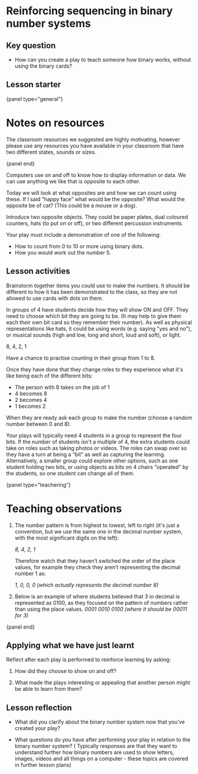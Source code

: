 # Reinforcing sequencing in binary number systems

## Key question

- How can you create a play to teach someone how binary works, without using the binary cards?

## Lesson starter

{panel type="general"}

# Notes on resources

The classroom resources we suggested are highly motivating, however please use any resources you have available in your classroom that have two different states, sounds or sizes.

{panel end}

Computers use on and off to know how to display information or data. We can use anything we like that is opposite to each other.

Today we will look at what opposites are and how we can count using these. If I said “happy face” what would be the opposite? What would the opposite be of cat? (This could be a mouse or a dog).

Introduce two opposite objects. They could be paper plates, dual coloured counters, hats (to put on or off), or two different percussion instruments.

Your play must include a demonstration of one of the following:

- How to count from 0 to 10 or more using binary dots.
- How you would work out the number 5.

## Lesson activities

Brainstorm together items you could use to make the numbers. It should be different to how it has been demonstrated to the class, so they are not allowed to use cards with dots on them.

In groups of 4 have students decide how they will show ON and OFF. They need to choose which bit they are going to be. (It may help to give them each their own bit card so they remember their number). As well as physical representations like hats, it could be using words (e.g. saying "yes and no"), or musical sounds (high and low, long and short, loud and soft), or light.

8, 4, 2, 1

Have a chance to practise counting in their group from 1 to 8.

Once they have done that they change roles to they experience what it's like being each of the different bits:

- The person with 8 takes on the job of 1
- 4 becomes 8
- 2 becomes 4
- 1 becomes 2

When they are ready ask each group to make the number (choose a random number between 0 and 8).

Your plays will typically need 4 students in a group to represent the four bits. If the number of students isn't a multiple of 4, the extra students could take on roles such as taking photos or videos. The roles can swap over so they have a turn at being a “bit” as well as capturing the learning. Alternatively, a smaller group could explore other options, such as one student holding two bits, or using objects as bits on 4 chairs "operated" by the students, so one student can change all of them.

{panel type="teachering"}

# Teaching observations

1. The number pattern is from highest to lowest, left to right (it's just a convention, but we use the same one in the decimal number system, with the most significant digits on the left):
    
    *8, 4, 2, 1*
    
    Therefore watch that they haven’t switched the order of the place values, for example they check they aren’t representing the decimal number 1 as:
    
    *1, 0, 0, 0 (which actually represents the decimal number 8)*

2. Below is an example of where students believed that 3 in decimal is represented as 0100, as they focused on the pattern of numbers rather than using the place values. *0001 0010 0100 (where it should be 00011 for 3)*

{panel end}

## Applying what we have just learnt

Reflect after each play is performed to reinforce learning by asking:

1. How did they choose to show on and off?

2. What made the plays interesting or appealing that another person might be able to learn from them?

## Lesson reflection

- What did you clarify about the binary number system now that you’ve created your play?

- What questions do you have after performing your play in relation to the binary number system? ( Typically responses are that they want to understand further how binary numbers are used to show letters, images, videos and all things on a computer - these topics are covered in further lesson plans)
